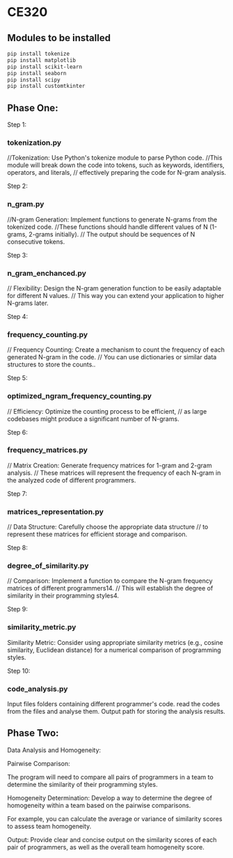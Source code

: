 # CE320

## Modules to be installed
```bash
pip install tokenize
pip install matplotlib
pip install scikit-learn
pip install seaborn
pip install scipy
pip install customtkinter
```

## Phase One:

Step 1:
### tokenization.py
//Tokenization: Use Python's tokenize module to parse Python code.
//This module will break down the code into tokens, such as keywords, identifiers, operators, and literals, 
// effectively preparing the code for N-gram analysis.

Step 2:
### n_gram.py
//N-gram Generation: Implement functions to generate N-grams from the tokenized code. 
//These functions should handle different values of N (1-grams, 2-grams initially). 
// The output should be sequences of N consecutive tokens.


Step 3:
### n_gram_enchanced.py
// Flexibility: Design the N-gram generation function to be easily adaptable for different N values. 
// This way you can extend your application to higher N-grams later.


Step 4: 
### frequency_counting.py
// Frequency Counting: Create a mechanism to count the frequency of each generated N-gram in the code.
// You can use dictionaries or similar data structures to store the counts..


Step 5: 
### optimized_ngram_frequency_counting.py
// Efficiency: Optimize the counting process to be efficient, 
// as large codebases might produce a significant number of N-grams.

Step 6:
### frequency_matrices.py
// Matrix Creation: Generate frequency matrices for 1-gram and 2-gram analysis. 
// These matrices will represent the frequency of each N-gram in the analyzed code of different programmers.

Step 7:
### matrices_representation.py
// Data Structure: Carefully choose the appropriate data structure 
// to represent these matrices for efficient storage and comparison.

Step 8:
### degree_of_similarity.py
// Comparison: Implement a function to compare the N-gram frequency matrices of different programmers14. 
// This will establish the degree of similarity in their programming styles4.

Step 9:
### similarity_metric.py
Similarity Metric: Consider using appropriate similarity metrics
(e.g., cosine similarity, Euclidean distance) for a numerical comparison of programming styles.

Step 10:
### code_analysis.py
Input files folders containing different programmer's code.
read the codes from the files and analyse them.
Output path for storing the analysis results.



## Phase Two:

Data Analysis and Homogeneity:

Pairwise Comparison: 

The program will need to compare all pairs of programmers in a team to determine the similarity of their programming styles.

Homogeneity Determination: Develop a way to determine the degree of homogeneity within a team based on the pairwise comparisons.

For example, you can calculate the average or variance of similarity scores to assess team homogeneity.

Output: Provide clear and concise output on the similarity scores of each pair of programmers, as well as the overall team homogeneity score.
